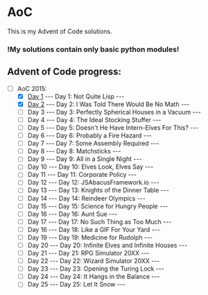 # AoC
This is my Advent of Code solutions.
### !My solutions contain only basic python modules!

## Advent of Code progress:
- [ ] AoC 2015:
  - [x] [Day 1](AdventOfCode2015/day_1_2015.py) --- Day 1: Not Quite Lisp ---
  - [x] [Day 2](AdventOfCode2015/day_2_2015.py) --- Day 2: I Was Told There Would Be No Math ---
  - [ ] Day 3 --- Day 3: Perfectly Spherical Houses in a Vacuum ---
  - [ ] Day 4 --- Day 4: The Ideal Stocking Stuffer ---
  - [ ] Day 5 --- Day 5: Doesn't He Have Intern-Elves For This? ---
  - [ ] Day 6 --- Day 6: Probably a Fire Hazard ---
  - [ ] Day 7 --- Day 7: Some Assembly Required ---
  - [ ] Day 8 --- Day 8: Matchsticks ---
  - [ ] Day 9 --- Day 9: All in a Single Night ---
  - [ ] Day 10 --- Day 10: Elves Look, Elves Say ---
  - [ ] Day 11 --- Day 11: Corporate Policy ---
  - [ ] Day 12 --- Day 12: JSAbacusFramework.io ---
  - [ ] Day 13 --- Day 13: Knights of the Dinner Table ---
  - [ ] Day 14 --- Day 14: Reindeer Olympics ---
  - [ ] Day 15 --- Day 15: Science for Hungry People ---
  - [ ] Day 16 --- Day 16: Aunt Sue ---
  - [ ] Day 17 --- Day 17: No Such Thing as Too Much ---
  - [ ] Day 16 --- Day 18: Like a GIF For Your Yard ---
  - [ ] Day 19 --- Day 19: Medicine for Rudolph ---
  - [ ] Day 20 --- Day 20: Infinite Elves and Infinite Houses ---
  - [ ] Day 21 --- Day 21: RPG Simulator 20XX ---
  - [ ] Day 22 --- Day 22: Wizard Simulator 20XX ---
  - [ ] Day 23 --- Day 23: Opening the Turing Lock ---
  - [ ] Day 24 --- Day 24: It Hangs in the Balance ---
  - [ ] Day 25 --- Day 25: Let It Snow ---
